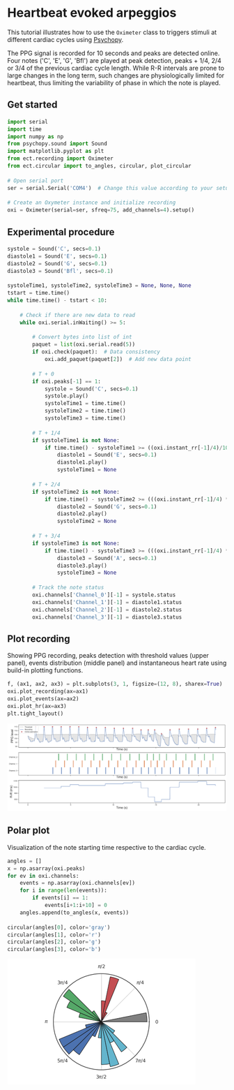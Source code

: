 # Heartbeat evoked arpeggios

This tutorial illustrates how to use the `Oximeter` class to triggers stimuli at different cardiac cycles using [Psychopy](https://www.psychopy.org/).

The PPG signal is recorded for 10 seconds and peaks are detected online. Four notes ('C', 'E', 'G', 'Bfl') are played at peak detection, peaks + 1/4, 2/4 or 3/4 of the previous cardiac cycle length. While R-R intervals are prone to large changes in the long term, such changes are physiologically limited for heartbeat, thus limiting the variability of phase in which the note is played.

## Get started

``` python
import serial
import time
import numpy as np
from psychopy.sound import Sound
import matplotlib.pyplot as plt
from ect.recording import Oximeter
from ect.circular import to_angles, circular, plot_circular

# Open serial port
ser = serial.Serial('COM4')  # Change this value according to your setup

# Create an Oxymeter instance and initialize recording
oxi = Oximeter(serial=ser, sfreq=75, add_channels=4).setup()
```

## Experimental procedure

```python
systole = Sound('C', secs=0.1)
diastole1 = Sound('E', secs=0.1)
diastole2 = Sound('G', secs=0.1)
diastole3 = Sound('Bfl', secs=0.1)

systoleTime1, systoleTime2, systoleTime3 = None, None, None
tstart = time.time()
while time.time() - tstart < 10:

    # Check if there are new data to read
    while oxi.serial.inWaiting() >= 5:

        # Convert bytes into list of int
        paquet = list(oxi.serial.read(5))
        if oxi.check(paquet):  # Data consistency
            oxi.add_paquet(paquet[2])  # Add new data point

        # T + 0
        if oxi.peaks[-1] == 1:
            systole = Sound('C', secs=0.1)
            systole.play()
            systoleTime1 = time.time()
            systoleTime2 = time.time()
            systoleTime3 = time.time()

        # T + 1/4
        if systoleTime1 is not None:
            if time.time() - systoleTime1 >= ((oxi.instant_rr[-1]/4)/1000):
                diastole1 = Sound('E', secs=0.1)
                diastole1.play()
                systoleTime1 = None

        # T + 2/4
        if systoleTime2 is not None:
            if time.time() - systoleTime2 >= (((oxi.instant_rr[-1]/4) * 2)/1000):
                diastole2 = Sound('G', secs=0.1)
                diastole2.play()
                systoleTime2 = None

        # T + 3/4
        if systoleTime3 is not None:
            if time.time() - systoleTime3 >= (((oxi.instant_rr[-1]/4) * 3)/1000):
                diastole3 = Sound('A', secs=0.1)
                diastole3.play()
                systoleTime3 = None

        # Track the note status
        oxi.channels['Channel_0'][-1] = systole.status
        oxi.channels['Channel_1'][-1] = diastole1.status
        oxi.channels['Channel_2'][-1] = diastole2.status
        oxi.channels['Channel_3'][-1] = diastole3.status
```

## Plot recording

Showing PPG recording, peaks detection with threshold values (upper panel), events distribution (middle panel) and instantaneous heart rate using build-in plotting functions.

```python
f, (ax1, ax2, ax3) = plt.subplots(3, 1, figsize=(12, 8), sharex=True)
oxi.plot_recording(ax=ax1)
oxi.plot_events(ax=ax2)
oxi.plot_hr(ax=ax3)
plt.tight_layout()
```
![](recording.png)

## Polar plot

Visualization of the note starting time respective to the cardiac cycle.

```python
angles = []
x = np.asarray(oxi.peaks)
for ev in oxi.channels:
    events = np.asarray(oxi.channels[ev])
    for i in range(len(events)):
        if events[i] == 1:
            events[i+1:i+10] = 0
    angles.append(to_angles(x, events))

circular(angles[0], color='gray')
circular(angles[1], color='r')
circular(angles[2], color='g')
circular(angles[3], color='b')
```
![](circular.png)
